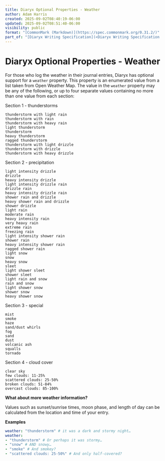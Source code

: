 ```yaml
---
title: Diaryx Optional Properties - Weather
author: Adam Harris
created: 2025-09-02T08:40:19-06:00
updated: 2025-09-02T08:51:40-06:00
visibility: public
format: "[CommonMark (Markdown)](https://spec.commonmark.org/0.31.2/)"
part_of: "[Diaryx Writing Specification](<Diaryx Writing Specification.md>)"
---
```


# Diaryx Optional Properties - Weather

For those who log the weather in their journal entries, Diaryx has optional support for a `weather` property. This property is an enumerated value from a list taken from Open Weather Map. The value in the `weather` property may be any of the following, or up to four separate values containing no more than one value from each section:

Section 1 - thunderstorms
```
thunderstorm with light rain
thunderstorm with rain
thunderstorm with heavy rain
light thunderstorm
thunderstorm
heavy thunderstorm
ragged thunderstorm
thunderstorm with light drizzle
thunderstorm with drizzle
thunderstorm with heavy drizzle
```

Section 2 - precipitation
```
light intensity drizzle
drizzle
heavy intensity drizzle
light intensity drizzle rain
drizzle rain
heavy intensity drizzle rain
shower rain and drizzle
heavy shower rain and drizzle
shower drizzle
light rain  
moderate rain  
heavy intensity rain  
very heavy rain  
extreme rain  
freezing rain  
light intensity shower rain
shower rain  
heavy intensity shower rain  
ragged shower rain
light snow  
snow  
heavy snow  
sleet  
light shower sleet  
shower sleet  
light rain and snow  
rain and snow  
light shower snow  
shower snow  
heavy shower snow
```

Section 3 - special
```
mist  
smoke  
haze  
sand/dust whirls  
fog  
sand  
dust  
volcanic ash  
squalls  
tornado
```

Section 4 - cloud cover
```
clear sky  
few clouds: 11-25%  
scattered clouds: 25-50%  
broken clouds: 51-84%  
overcast clouds: 85-100%
```

**What about more weather information?**

Values such as sunset/sunrise times, moon phase, and length of day can be calculated from the location and time of your entry.

**Examples**
```yaml
weather: "thunderstorm" # it was a dark and stormy night…
weather: 
- "thunderstorm" # Or perhaps it was stormy…
- "snow" # AND snowy…
- "smoke" # And smokey?
- "scattered clouds: 25-50%" # And only half-covered?
```
